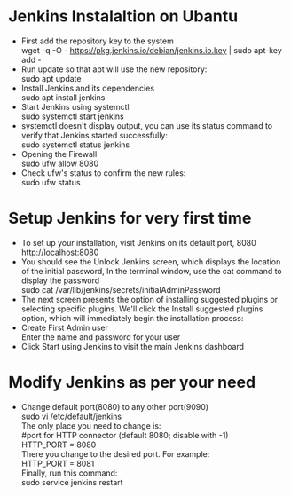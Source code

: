 # Jenkins Instalaltion on Ubantu
* First add the repository key to the system <br>
  wget -q -O - https://pkg.jenkins.io/debian/jenkins.io.key | sudo apt-key add -
* Run update so that apt will use the new repository: <br>
  sudo apt update
* Install Jenkins and its dependencies <br>
  sudo apt install jenkins
* Start Jenkins using systemctl <br>
  sudo systemctl start jenkins
* systemctl doesn't display output, you can use its status command to verify that Jenkins started successfully: <br>
  sudo systemctl status jenkins
 * Opening the Firewall <br>
  sudo ufw allow 8080
 * Check ufw's status to confirm the new rules: <br>
  sudo ufw status

# Setup Jenkins for very first time 
* To set up your installation, visit Jenkins on its default port, 8080<br>
  http://localhost:8080
* You should see the Unlock Jenkins screen, which displays the location of the initial password, In the terminal window, use the cat command to display the password<br>
  sudo cat /var/lib/jenkins/secrets/initialAdminPassword
* The next screen presents the option of installing suggested plugins or selecting specific plugins. We'll click the Install suggested plugins option, which will immediately begin the installation process: <br>
* Create First Admin user<br>
  Enter the name and password for your user
* Click Start using Jenkins to visit the main Jenkins dashboard<br>

# Modify Jenkins as per your need
* Change default port(8080) to any other port(9090)<br>
  sudo vi /etc/default/jenkins<br>
  The only place you need to change is:<br>
  #port for HTTP connector (default 8080; disable with -1)<br>
  HTTP_PORT = 8080<br>
  There you change to the desired port. For example:<br>
  HTTP_PORT = 8081<br>
  Finally, run this command:<br>
  sudo service jenkins restart<br>
